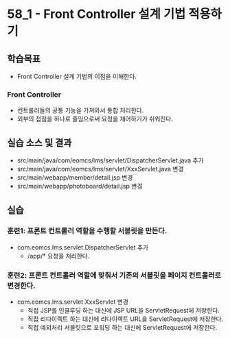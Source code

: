 # 58_1 - Front Controller 설계 기법 적용하기

## 학습목표

- Front Controller 설계 기법의 이점을 이해한다.

### Front Controller

- 컨트롤러들의 공통 기능을 가져와서 통합 처리한다.
- 외부의 접점을 하나로 줄임으로써 요청을 제어하기가 쉬워진다.


## 실습 소스 및 결과

- src/main/java/com/eomcs/lms/servlet/DispatcherServlet.java 추가
- src/main/java/com/eomcs/lms/servlet/XxxServlet.java 변경
- src/main/webapp/member/detail.jsp 변경
- src/main/webapp/photoboard/detail.jsp 변경

## 실습  

### 훈련1: 프론트 컨트롤러 역할을 수행할 서블릿을 만든다.

- com.eomcs.lms.servlet.DispatcherServlet 추가
  - /app/* 요청을 처리한다.

### 훈련2: 프론트 컨트롤러 역할에 맞춰서 기존의 서블릿을 페이지 컨트롤러로 변경한다.

- com.eomcs.lms.servlet.XxxServlet 변경
  - 직접 JSP를 인클루딩 하는 대신에 JSP URL을 ServletRequest에 저장한다.
  - 직접 리다이렉트 하는 대신에 리다이렉트 URL을 ServletRequest에 저장한다.
  - 직접 예외처리 서블릿으로 포워딩 하는 대신에 ServletRequest에 저장한다.